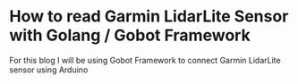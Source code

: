 # How to read Garmin LidarLite Sensor with Golang / Gobot Framework

For this blog I will be using Gobot Framework to connect Garmin LidarLite sensor using Arduino